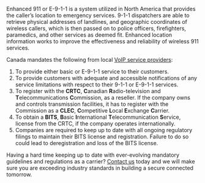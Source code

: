 Enhanced 911 or E-9-1-1 is a system utilized in North America that provides the caller’s location to emergency services. 9-1-1 dispatchers are able to retrieve physical addresses of landlines, and geographic coordinates of wireless callers, which is then passed on to police officers, firefighters, paramedics, and other services as deemed fit. Enhanced location information works to improve the effectiveness and reliability of wireless 911 services.  

Canada mandates the following from local [VoIP service providers](https://www.sipstack.com/resources/blog/voip-technology-explained): 

1. To provide either basic or E-9-1-1 service to their customers.    
2. To provide customers with adequate and accessible notifications of any service limitations with respect to their 9-1-1 or E-9-1-1 services.    
3. To register with the **CRTC**, **C**anadian **R**adio-television and **T**elecommunications **C**ommission, as a reseller. If the company owns and controls transmission facilities, it has to register with the Commission as a **CLEC**, **C**ompetitive **L**ocal **E**xchange **C**arrier.    
4. To obtain a **BITS**, **B**asic **I**nternational **T**elecommunication **S**ervice, license from the CRTC, if the company operates internationally.  
5. Companies are required to keep up to date with all ongoing regulatory filings to maintain their BITS license and registration. Failure to do so could lead to deregistration and loss of the BITS license.  

Having a hard time keeping up to date with ever-evolving mandatory guidelines and regulations as a carrier? [Contact us]( https://www.sipstack.com/contact/us) today and we will make sure you are exceeding industry standards in building a secure connected tomorrow.  
